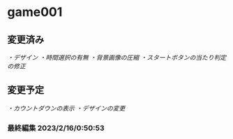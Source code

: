 # game001
## 変更済み

  *・デザイン*
  *・時間選択の有無*
  *・背景画像の圧縮*
  *・スタートボタンの当たり判定の修正*
  
## 変更予定
  *・カウントダウンの表示*
  *・デザインの変更*

### 最終編集 **2023/2/16/0:50:53**
